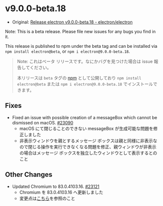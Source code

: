 # v9.0.0-beta.18

- Original: [Release electron v9.0.0-beta.18 - electron/electron](https://github.com/electron/electron/releases/tag/v9.0.0-beta.18)

Note: This is a beta release. Please file new issues for any bugs you find in it.

This release is published to npm under the beta tag and can be installed via `npm install electron@beta`, or `npm i electron@9.0.0-beta.18`.

> Note: これはベータ リリースです。なにかバグを見つけた場合は issue 報告してください。
>
> 本リリースは `beta` タグの [npm](https://www.npmjs.com/package/electron) として公開しており `npm install electron@beta` または `npm i electron@9.0.0-beta.18` でインストールできます。

## Fixes

- Fixed an issue with possible creation of a messageBox which cannot be dismissed on macOS. [#23090](https://github.com/electron/electron/pull/23090)
  - macOS にて閉じることのできない messageBox が生成可能な問題を修正しました
  - 非表示ウィンドウを親とするメッセージ ボックスは親と同様に非表示なので閉じる操作を実行できなくなる問題を修正、親ウィンドウが非表示の場合はメッセージ ボックスを独立したウィンドウとして表示するとのこと

## Other Changes

- Updated Chromium to 83.0.4103.16. [#23121](https://github.com/electron/electron/pull/23121)
  - Chromium を 83.0.4103.16 へ更新しました
  - 変更点は[こちら](https://chromium.googlesource.com/chromium/src/+log/83.0.4103.14..83.0.4103.16?n=10000&pretty=fuller)を参照のこと
